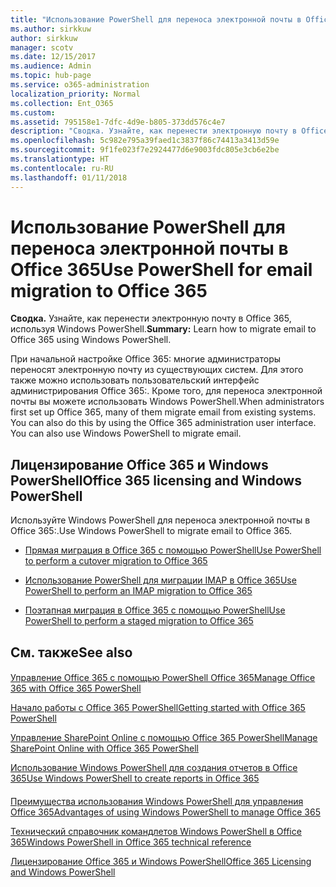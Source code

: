 ```yaml
---
title: "Использование PowerShell для переноса электронной почты в Office 365"
ms.author: sirkkuw
author: sirkkuw
manager: scotv
ms.date: 12/15/2017
ms.audience: Admin
ms.topic: hub-page
ms.service: o365-administration
localization_priority: Normal
ms.collection: Ent_O365
ms.custom: 
ms.assetid: 795158e1-7dfc-4d9e-b805-373dd576c4e7
description: "Сводка. Узнайте, как перенести электронную почту в Office 365: с помощью Windows PowerShell."
ms.openlocfilehash: 5c982e795a39faed1c3837f86c74413a3413d59e
ms.sourcegitcommit: 9f1fe023f7e2924477d6e9003fdc805e3cb6e2be
ms.translationtype: HT
ms.contentlocale: ru-RU
ms.lasthandoff: 01/11/2018
---
```

# <a name="use-powershell-for-email-migration-to-office-365"></a><span data-ttu-id="0a9ab-103">Использование PowerShell для переноса электронной почты в Office 365</span><span class="sxs-lookup"><span data-stu-id="0a9ab-103">Use PowerShell for email migration to Office 365</span></span>

 <span data-ttu-id="0a9ab-104">**Сводка.** Узнайте, как перенести электронную почту в Office 365, используя Windows PowerShell.</span><span class="sxs-lookup"><span data-stu-id="0a9ab-104">**Summary:** Learn how to migrate email to Office 365 using Windows PowerShell.</span></span>
  
<span data-ttu-id="0a9ab-p101">При начальной настройке Office 365: многие администраторы переносят электронную почту из существующих систем. Для этого также можно использовать пользовательский интерфейс администрирования Office 365:. Кроме того, для переноса электронной почты вы можете использовать Windows PowerShell.</span><span class="sxs-lookup"><span data-stu-id="0a9ab-p101">When administrators first set up Office 365, many of them migrate email from existing systems. You can also do this by using the Office 365 administration user interface. You can also use Windows PowerShell to migrate email.</span></span>
  
## <a name="office-365-licensing-and-windows-powershell"></a><span data-ttu-id="0a9ab-108">Лицензирование Office 365 и Windows PowerShell</span><span class="sxs-lookup"><span data-stu-id="0a9ab-108">Office 365 licensing and Windows PowerShell</span></span>

<span data-ttu-id="0a9ab-109">Используйте Windows PowerShell для переноса электронной почты в Office 365:.</span><span class="sxs-lookup"><span data-stu-id="0a9ab-109">Use Windows PowerShell to migrate email to Office 365.</span></span> 
  
- [<span data-ttu-id="0a9ab-110">Прямая миграция в Office 365 с помощью PowerShell</span><span class="sxs-lookup"><span data-stu-id="0a9ab-110">Use PowerShell to perform a cutover migration to Office 365</span></span>](use-powershell-to-perform-a-cutover-migration-to-office-365.md)
    
- [<span data-ttu-id="0a9ab-111">Использование PowerShell для миграции IMAP в Office 365</span><span class="sxs-lookup"><span data-stu-id="0a9ab-111">Use PowerShell to perform an IMAP migration to Office 365</span></span>](use-powershell-to-perform-an-imap-migration-to-office-365.md)
    
- [<span data-ttu-id="0a9ab-112">Поэтапная миграция в Office 365 с помощью PowerShell</span><span class="sxs-lookup"><span data-stu-id="0a9ab-112">Use PowerShell to perform a staged migration to Office 365</span></span>](use-powershell-to-perform-a-staged-migration-to-office-365.md)
    
## <a name="see-also"></a><span data-ttu-id="0a9ab-113">См. также</span><span class="sxs-lookup"><span data-stu-id="0a9ab-113">See also</span></span>

#### 

[<span data-ttu-id="0a9ab-114">Управление Office 365 с помощью PowerShell Office 365</span><span class="sxs-lookup"><span data-stu-id="0a9ab-114">Manage Office 365 with Office 365 PowerShell</span></span>](manage-office-365-with-office-365-powershell.md)
  
[<span data-ttu-id="0a9ab-115">Начало работы с Office 365 PowerShell</span><span class="sxs-lookup"><span data-stu-id="0a9ab-115">Getting started with Office 365 PowerShell</span></span>](getting-started-with-office-365-powershell.md)
  
[<span data-ttu-id="0a9ab-116">Управление SharePoint Online с помощью Office 365 PowerShell</span><span class="sxs-lookup"><span data-stu-id="0a9ab-116">Manage SharePoint Online with Office 365 PowerShell</span></span>](manage-sharepoint-online-with-office-365-powershell.md)
  
[<span data-ttu-id="0a9ab-117">Использование Windows PowerShell для создания отчетов в Office 365</span><span class="sxs-lookup"><span data-stu-id="0a9ab-117">Use Windows PowerShell to create reports in Office 365</span></span>](use-windows-powershell-to-create-reports-in-office-365.md)
#### 

<span data-ttu-id="0a9ab-118">[Преимущества использования Windows PowerShell для управления Office 365](http://technet.microsoft.com/library/15144a50-453e-4cd5-befd-bc6736697967.aspx)</span><span class="sxs-lookup"><span data-stu-id="0a9ab-118">[Advantages of using Windows PowerShell to manage Office 365](http://technet.microsoft.com/library/15144a50-453e-4cd5-befd-bc6736697967.aspx)</span></span>
  
<span data-ttu-id="0a9ab-119">[Технический справочник командлетов Windows PowerShell в Office 365](http://technet.microsoft.com/library/10d5c66a-7579-4319-aaa5-7a5e21d49cea.aspx)</span><span class="sxs-lookup"><span data-stu-id="0a9ab-119">[Windows PowerShell in Office 365 technical reference](http://technet.microsoft.com/library/10d5c66a-7579-4319-aaa5-7a5e21d49cea.aspx)</span></span>
  
<span data-ttu-id="0a9ab-120">[Лицензирование Office 365 и Windows PowerShell](http://technet.microsoft.com/library/6ca0e430-f7ba-4184-becf-14c6c5c8dde5.aspx)</span><span class="sxs-lookup"><span data-stu-id="0a9ab-120">[Office 365 Licensing and Windows PowerShell](http://technet.microsoft.com/library/6ca0e430-f7ba-4184-becf-14c6c5c8dde5.aspx)</span></span>

